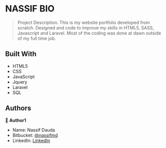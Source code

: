# NASSIF BIO

> Project Description.
This is my website portfolio developed from scratch. Designed and code to improve my skills in HTML5, SASS, Javascript and Laravel. Most of the coding was done at dawn outside of my full time job.


## Built With

- HTML5
- CSS
- JavaScript
- Jquery
- Laravel
- SQL


## Authors

👤 **Author1**

- Name: Nassif Dauda
- Bitbucket: [@nassifmd](https://github.com/nassifmd)
- LinkedIn: [LinkedIn](https://www.linkedin.com/in/nassif-dauda-80ab00133/)



